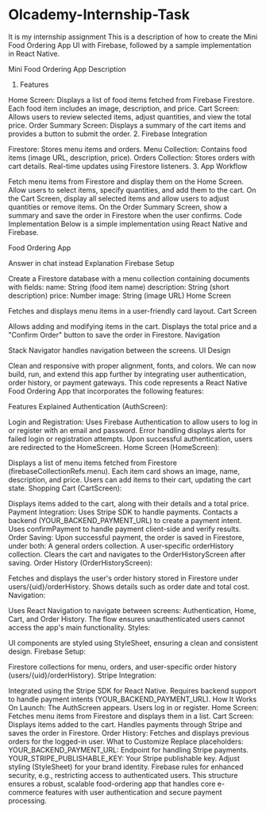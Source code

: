 # Olcademy-Internship-Task
It is my internship assignment
This is a description of how to create the Mini Food Ordering App UI with Firebase, followed by a sample implementation in React Native.

Mini Food Ordering App Description
1. Features

Home Screen: Displays a list of food items fetched from Firebase Firestore. Each food item includes an image, description, and price.
Cart Screen: Allows users to review selected items, adjust quantities, and view the total price.
Order Summary Screen: Displays a summary of the cart items and provides a button to submit the order.
2. Firebase Integration

Firestore: Stores menu items and orders.
Menu Collection: Contains food items (image URL, description, price).
Orders Collection: Stores orders with cart details.
Real-time updates using Firestore listeners.
3. App Workflow

Fetch menu items from Firestore and display them on the Home Screen.
Allow users to select items, specify quantities, and add them to the cart.
On the Cart Screen, display all selected items and allow users to adjust quantities or remove items.
On the Order Summary Screen, show a summary and save the order in Firestore when the user confirms.
Code Implementation
Below is a simple implementation using React Native and Firebase.

Food Ordering App

Answer in chat instead
Explanation
Firebase Setup

Create a Firestore database with a menu collection containing documents with fields:
name: String (food item name)
description: String (short description)
price: Number
image: String (image URL)
Home Screen

Fetches and displays menu items in a user-friendly card layout.
Cart Screen

Allows adding and modifying items in the cart.
Displays the total price and a "Confirm Order" button to save the order in Firestore.
Navigation

Stack Navigator handles navigation between the screens.
UI Design

Clean and responsive with proper alignment, fonts, and colors.
We can now build, run, and extend this app further by integrating user authentication, order history, or payment gateways.
This code represents a React Native Food Ordering App that incorporates the following features:

Features Explained
Authentication (AuthScreen):

Login and Registration: Uses Firebase Authentication to allow users to log in or register with an email and password.
Error handling displays alerts for failed login or registration attempts.
Upon successful authentication, users are redirected to the HomeScreen.
Home Screen (HomeScreen):

Displays a list of menu items fetched from Firestore (firebaseCollectionRefs.menu).
Each item card shows an image, name, description, and price.
Users can add items to their cart, updating the cart state.
Shopping Cart (CartScreen):

Displays items added to the cart, along with their details and a total price.
Payment Integration: Uses Stripe SDK to handle payments.
Contacts a backend (YOUR_BACKEND_PAYMENT_URL) to create a payment intent.
Uses confirmPayment to handle payment client-side and verify results.
Order Saving: Upon successful payment, the order is saved in Firestore, under both:
A general orders collection.
A user-specific orderHistory collection.
Clears the cart and navigates to the OrderHistoryScreen after saving.
Order History (OrderHistoryScreen):

Fetches and displays the user's order history stored in Firestore under users/{uid}/orderHistory.
Shows details such as order date and total cost.
Navigation:

Uses React Navigation to navigate between screens: Authentication, Home, Cart, and Order History.
The flow ensures unauthenticated users cannot access the app's main functionality.
Styles:

UI components are styled using StyleSheet, ensuring a clean and consistent design.
Firebase Setup:

Firestore collections for menu, orders, and user-specific order history (users/{uid}/orderHistory).
Stripe Integration:

Integrated using the Stripe SDK for React Native.
Requires backend support to handle payment intents (YOUR_BACKEND_PAYMENT_URL).
How It Works
On Launch:
The AuthScreen appears. Users log in or register.
Home Screen:
Fetches menu items from Firestore and displays them in a list.
Cart Screen:
Displays items added to the cart.
Handles payments through Stripe and saves the order in Firestore.
Order History:
Fetches and displays previous orders for the logged-in user.
What to Customize
Replace placeholders:
YOUR_BACKEND_PAYMENT_URL: Endpoint for handling Stripe payments.
YOUR_STRIPE_PUBLISHABLE_KEY: Your Stripe publishable key.
Adjust styling (StyleSheet) for your brand identity.
Firebase rules for enhanced security, e.g., restricting access to authenticated users.
This structure ensures a robust, scalable food-ordering app that handles core e-commerce features with user authentication and secure payment processing.







